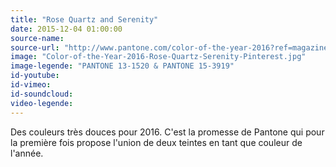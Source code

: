 ```yaml
---
title: "Rose Quartz and Serenity"
date: 2015-12-04 01:00:00
source-name:
source-url: "http://www.pantone.com/color-of-the-year-2016?ref=magazineduwebdesign"
image: "Color-of-the-Year-2016-Rose-Quartz-Serenity-Pinterest.jpg"
image-legende: "PANTONE 13-1520 & PANTONE 15-3919"
id-youtube:
id-vimeo:
id-soundcloud:
video-legende:
---
```

Des couleurs très douces pour 2016. C'est la promesse de Pantone qui pour la première fois propose l'union de deux teintes en tant que couleur de l'année.
